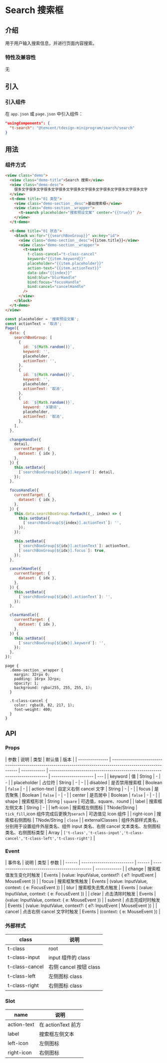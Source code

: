 # Search 搜索框

## 介绍

用于用户输入搜索信息，并进行页面内容搜索。

### 特性及兼容性

无

## 引入

### 引入组件

在 `app.json` 或 `page.json` 中引入组件：

```json
"usingComponents": {
  "t-search": "@tencent/tdesign-miniprogram/search/search"
}
```

## 用法

### 组件方式

```html
<view class="demo">
  <view class="demo-title">Search 搜索</view>
  <view class="demo-desc">
    很多文字很多文字很多文字很多文字很多文字很多文字很多文字很多文字很多文字
  </view>
  <t-demo title="01 类型">
    <view class="demo-section__desc">基础搜索框</view>
    <view class="demo-section__wrapper">
      <t-search placeholder="搜索预设文案" center="{{true}}" />
    </view>
  </t-demo>

  <t-demo title="01 状态">
    <block wx:for="{{searchBoxGroup}}" wx:key="id">
      <view class="demo-section__desc">{{item.title}}</view>
      <view class="demo-section__wrapper">
        <t-search
          t-class-cancel="t-class-cancel"
          keyword="{{item.keyword}}"
          placeholder="{{item.placeholder}}"
          action-text="{{item.actionText}}"
          data-idx="{{index}}"
          bind:blur="blurHandle"
          bind:focus="focusHandle"
          bind:cancel="cancelHandle"
        />
      </view>
    </block>
  </t-demo>
</view>
```

```js
const placeholder = '搜索预设文案';
const actionText = '取消';
Page({
  data: {
    searchBoxGroup: [
      {
        id: `${Math.random()}`,
        keyword: '',
        placeholder,
        actionText: '',
      },
      {
        id: `${Math.random()}`,
        keyword: '',
        placeholder,
        actionText: '取消',
      },
      {
        id: `${Math.random()}`,
        keyword: '关键词',
        placeholder,
        actionText: '取消',
      },
    ],
  },

  changeHandle({
    detail,
    currentTarget: {
      dataset: { idx },
    },
  }) {
    this.setData({
      [`searchBoxGroup[${idx}].keyword`]: detail,
    });
  },

  focusHandle({
    currentTarget: {
      dataset: { idx },
    },
  }) {
    this.data.searchBoxGroup.forEach((_, index) => {
      this.setData({
        [`searchBoxGroup[${index}].actionText`]: '',
      });
    });

    this.setData({
      [`searchBoxGroup[${idx}].actionText`]: actionText,
      [`searchBoxGroup[${idx}].focus`]: true,
    });
  },

  cancelHandle({
    currentTarget: {
      dataset: { idx },
    },
  }) {
    this.setData({
      [`searchBoxGroup[${idx}].actionText`]: '',
    });
  },

  clearHandle({
    currentTarget: {
      dataset: { idx },
    },
  }) {
    this.setData({
      [`searchBoxGroup[${idx}].keyword`]: '',
    });
  },
});
```

```less
page {
  .demo-section__wrapper {
    margin: 32rpx 0;
    padding: 16rpx 32rpx;
    opacity: 1;
    background: rgba(255, 255, 255, 1);
  }

  .t-class-cancel {
    color: rgba(0, 82, 217, 1);
    font-weight: 400;
  }
}
```

## API

### Props

| 参数            | 说明                                                                                                          | 类型         | 默认值                                                                        | 版本                  |
| --------------- | ------------------------------------------------------------------------------------------------------------- | ------------ | ----------------------------------------------------------------------------- | --------------------- | --- |
| keyword         | 值                                                                                                            | String       | -                                                                             | -                     |
| placeholder     | 占位符                                                                                                        | String       | -                                                                             | -                     |
| disabled        | 是否禁用搜索框                                                                                                | Boolean      | `false`                                                                       | -                     |
| action-text     | 自定义右侧 cancel 文字                                                                                        | String       | -                                                                             | -                     |
| focus           | 是否聚焦                                                                                                      | Boolean      | `false`                                                                       | -                     | -   |
| center          | 是否居中                                                                                                      | Boolean      | `false`                                                                       | -                     | -   |
| shape           | 搜索框形状                                                                                                    | String       | `square`                                                                      | 可选值，square、round |
| label           | 搜索框左侧文本                                                                                                | String       | -                                                                             |
| left-icon       | 搜索框左侧图标                                                                                                | TNode/String | `tick_fill`,icon 组件完成后更换为`serach`                                     | 可选值见 Icon 组件    |
| right-icon      | 搜索框右侧图标                                                                                                | TNode/String | `close`                                                                       |
| externalClasses | 组件外部样式类名，分别用于设置组件外层类名、组件 input 类名、右侧 cancel 文本类名、左侧图标类名、右侧图标类型 | Array        | `['t-class','t-class-input','t-class-cancel','t-class-left','t-class-right']` |

### Event

| 事件名 | 说明                       | 类型   | 参数                                            |
| ------ | -------------------------- | ------ | ----------------------------------------------- | ------------- |
| change | 搜索框值发生变化时触发     | Events | (value: InputValue, context?: { e?: InputEvent  | MouseEvent }) |
| focus  | 搜索框聚焦触发             | Events | (value: InputValue, context: { e: FocusEvent }) |
| blur   | 搜索框失去焦点触发         | Events | (value: InputValue, context: { e: FocusEvent }) |
| clear  | 点击清除时触发             | Events | (value: InputValue, context: { e: MouseEvent }) |
| submit | 点击完成时时触发           | Events | (value: InputValue, context?: { e?: InputEvent  | MouseEvent }) |
| cancel | 点击右侧 cancel 文字时触发 | Events | (context: { e: MouseEvent })                    |

### 外部样式

| class          | 说明                   |
| -------------- | ---------------------- |
| t-class        | root                   |
| t-class-input  | input 组件的 class     |
| t-class-cancel | 右侧 cancel 按钮 class |
| t-class-left   | 左侧图标 class         |
| t-class-right  | 右侧图标 class         |

### Slot

| name        | 说明               |
| ----------- | ------------------ |
| action-text | 在 actionText 前方 |
| label       | 搜索框左侧文本     |
| left-icon   | 左侧图标           |
| right-icon  | 右侧图标           |
